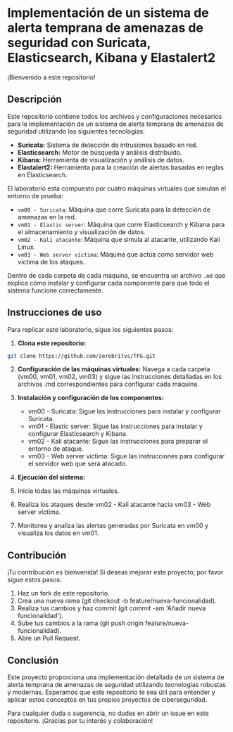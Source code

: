 # Implementación de un sistema de alerta temprana de amenazas de seguridad con Suricata, Elasticsearch, Kibana y Elastalert2

¡Bienvenido a este repositorio!

## Descripción

Este repositorio contiene todos los archivos y configuraciones necesarios para la implementación de un sistema de alerta temprana de amenazas de seguridad utilizando las siguientes tecnologías:
- **Suricata:** Sistema de detección de intrusiones basado en red.
- **Elasticsearch:** Motor de búsqueda y análisis distribuido.
- **Kibana:** Herramienta de visualización y análisis de datos.
- **Elastalert2:** Herramienta para la creación de alertas basadas en reglas en Elasticsearch.

El laboratorio está compuesto por cuatro máquinas virtuales que simulan el entorno de prueba:
- `vm00 - Suricata`: Máquina que corre Suricata para la detección de amenazas en la red.
- `vm01 - Elastic server`: Máquina que corre Elasticsearch y Kibana para el almacenamiento y visualización de datos.
- `vm02 - Kali atacante`: Máquina que simula al atacante, utilizando Kali Linux.
- `vm03 - Web server víctima`: Máquina que actúa como servidor web víctima de los ataques.

Dentro de cada carpeta de cada máquina, se encuentra un archivo `.md` que explica cómo instalar y configurar cada componente para que todo el sistema funcione correctamente.

## Instrucciones de uso
Para replicar este laboratorio, sigue los siguientes pasos:

1. **Clona este repositorio:**
```bash
git clone https://github.com/zerebritvs/TFG.git
```

2. **Configuración de las máquinas virtuales:**
Navega a cada carpeta (vm00, vm01, vm02, vm03) y sigue las instrucciones detalladas en los archivos .md correspondientes para configurar cada máquina.

3. **Instalación y configuración de los componentes:**
    - vm00 - Suricata: Sigue las instrucciones para instalar y configurar Suricata.
    - vm01 - Elastic server: Sigue las instrucciones para instalar y configurar Elasticsearch y Kibana.
    - vm02 - Kali atacante: Sigue las instrucciones para preparar el entorno de ataque.
    - vm03 - Web server víctima: Sigue las instrucciones para configurar el servidor web que será atacado.

4. **Ejecución del sistema:**
1. Inicia todas las máquinas virtuales.
2. Realiza los ataques desde vm02 - Kali atacante hacia vm03 - Web server víctima.
3. Monitorea y analiza las alertas generadas por Suricata en vm00 y visualiza los datos en vm01.

## Contribución
¡Tu contribución es bienvenida! Si deseas mejorar este proyecto, por favor sigue estos pasos:

1. Haz un fork de este repositorio.
2. Crea una nueva rama (git checkout -b feature/nueva-funcionalidad).
3. Realiza tus cambios y haz commit (git commit -am 'Añadir nueva funcionalidad').
4. Sube tus cambios a la rama (git push origin feature/nueva-funcionalidad).
5. Abre un Pull Request.

## Conclusión
Este proyecto proporciona una implementación detallada de un sistema de alerta temprana de amenazas de seguridad utilizando tecnologías robustas y modernas. Esperamos que este repositorio te sea útil para entender y aplicar estos conceptos en tus propios proyectos de ciberseguridad.

Para cualquier duda o sugerencia, no dudes en abrir un issue en este repositorio. ¡Gracias por tu interés y colaboración!